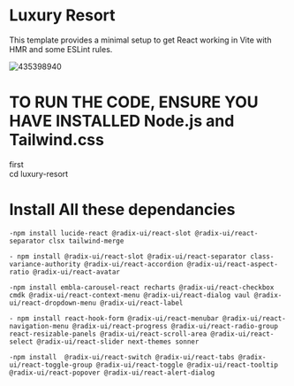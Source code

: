 # Luxury Resort

This template provides a minimal setup to get React working in Vite with HMR and some ESLint rules.

 ![435398940](./src/assets/images/435398940.jpg)

# TO RUN THE CODE, ENSURE YOU HAVE INSTALLED Node.js and Tailwind.css

first  
    cd luxury-resort 

# Install All these dependancies

    -npm install lucide-react @radix-ui/react-slot @radix-ui/react-separator clsx tailwind-merge   

    - npm install @radix-ui/react-slot @radix-ui/react-separator class-variance-authority @radix-ui/react-accordion @radix-ui/react-aspect-ratio @radix-ui/react-avatar

    -npm install embla-carousel-react recharts @radix-ui/react-checkbox cmdk @radix-ui/react-context-menu @radix-ui/react-dialog vaul @radix-ui/react-dropdown-menu @radix-ui/react-label

    - npm install react-hook-form @radix-ui/react-menubar @radix-ui/react-navigation-menu @radix-ui/react-progress @radix-ui/react-radio-group react-resizable-panels @radix-ui/react-scroll-area @radix-ui/react-select @radix-ui/react-slider next-themes sonner

    -npm install  @radix-ui/react-switch @radix-ui/react-tabs @radix-ui/react-toggle-group @radix-ui/react-toggle @radix-ui/react-tooltip @radix-ui/react-popover @radix-ui/react-alert-dialog
